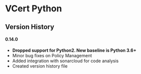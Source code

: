 # VCert Python

## Version History

#### 0.14.0
* **Dropped support for Python2. New baseline is Python 3.6+**
* Minor bug fixes on Policy Management
* Added integration with sonarcloud for code analysis
* Created version history file

